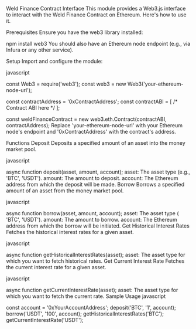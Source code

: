 

Weld Finance Contract Interface
This module provides a Web3.js interface to interact with the Weld Finance Contract on Ethereum. Here's how to use it.

Prerequisites
Ensure you have the web3 library installed:




npm install web3
You should also have an Ethereum node endpoint (e.g., via Infura or any other service).

Setup
Import and configure the module:

javascript

const Web3 = require('web3');
const web3 = new Web3('your-ethereum-node-url');

const contractAddress = '0xContractAddress';
const contractABI = [ /* Contract ABI here */ ];

const weldFinanceContract = new web3.eth.Contract(contractABI, contractAddress);
Replace 'your-ethereum-node-url' with your Ethereum node's endpoint and '0xContractAddress' with the contract's address.

Functions
Deposit
Deposits a specified amount of an asset into the money market pool.

javascript

async function deposit(asset, amount, account);
asset: The asset type (e.g., 'BTC', 'USDT').
amount: The amount to deposit.
account: The Ethereum address from which the deposit will be made.
Borrow
Borrows a specified amount of an asset from the money market pool.

javascript

async function borrow(asset, amount, account);
asset: The asset type ( 'BTC', 'USDT').
amount: The amount to borrow.
account: The Ethereum address from which the borrow will be initiated.
Get Historical Interest Rates
Fetches the historical interest rates for a given asset.

javascript

async function getHistoricalInterestRates(asset);
asset: The asset type for which you want to fetch historical rates.
Get Current Interest Rate
Fetches the current interest rate for a given asset.

javascript


async function getCurrentInterestRate(asset);
asset: The asset type for which you want to fetch the current rate.
Sample Usage
javascript

const account = '0xYourAccountAddress';
deposit('BTC', '1', account);
borrow('USDT', '100', account);
getHistoricalInterestRates('BTC');
getCurrentInterestRate('USDT');
